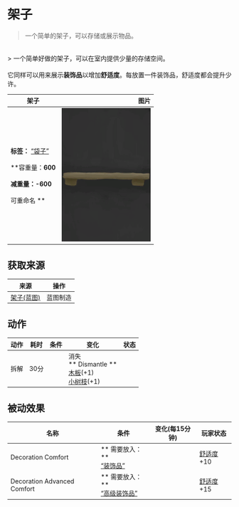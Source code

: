 # 架子  
> 一个简单的架子，可以存储或展示物品。  
<br>  
> 一个简单好做的架子，可以在室内提供少量的存储空间。<br><br>它同样可以用来展示<b>装饰品</b>以增加<b>舒适度</b>。每放置一件装饰品，舒适度都会提升少许。  
  
  架子  |   图片   
 ----  |  ----:   
 **标签：**	[“袋子”](tag_Bag.md)<br><br>**容重量：**600<br><br>**减重量：**-600<br><br>** 可重命名 **  |  <img decoding="async" src="Sprite/Shelf.png" href="a.md" style="max-width:300px;max-height:300px;">   
  
## 获取来源  
来源  |  操作  
----  |  ----  
[架子(蓝图)](Bp_Shelf.md)  |  蓝图制造  
## 动作  
动作  |  耗时  |  条件  |  变化  |  状态  
----  |  ----  |  ----  |  ----  |  ----  
拆解<br>  |  30分  |    |  消失<br>** Dismantle **<br>  [木板](Plank.md)(+1)<br>  [小树枝](Sticks.md)(+1)<br>  |    
## 被动效果  
名称  |  条件  |  变化(每15分钟)  |  玩家状态  
----  |  ----  |  ----  |  ----  
Decoration Comfort  |  ** 需要放入：**<br>[“装饰品”](tag_Decoration.md)  |    |  [舒适度](Comfort.md)+10  
Decoration Advanced Comfort  |  ** 需要放入：**<br>[“高级装饰品”](tag_DecorationAdv.md)  |    |  [舒适度](Comfort.md)+15  
